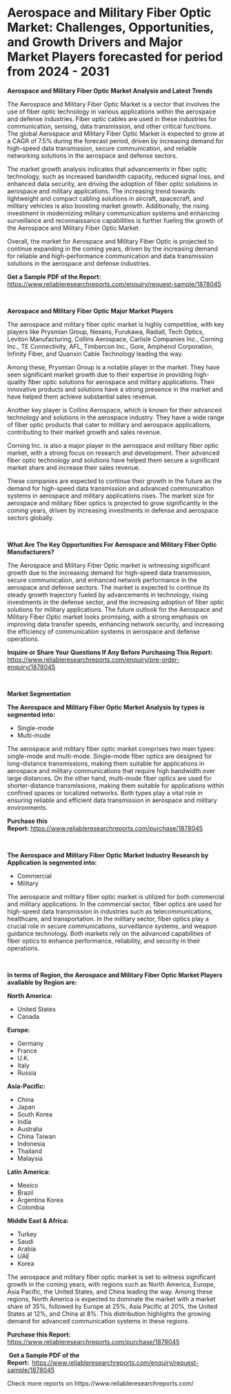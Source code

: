 <p><h1>Aerospace and Military Fiber Optic Market: Challenges, Opportunities, and Growth Drivers and Major Market Players forecasted for period from 2024 - 2031</h1></p><p><strong>Aerospace and Military Fiber Optic Market Analysis and Latest Trends</strong></p>
<p><p>The Aerospace and Military Fiber Optic Market is a sector that involves the use of fiber optic technology in various applications within the aerospace and defense industries. Fiber optic cables are used in these industries for communication, sensing, data transmission, and other critical functions. The global Aerospace and Military Fiber Optic Market is expected to grow at a CAGR of 7.5% during the forecast period, driven by increasing demand for high-speed data transmission, secure communication, and reliable networking solutions in the aerospace and defense sectors.</p><p>The market growth analysis indicates that advancements in fiber optic technology, such as increased bandwidth capacity, reduced signal loss, and enhanced data security, are driving the adoption of fiber optic solutions in aerospace and military applications. The increasing trend towards lightweight and compact cabling solutions in aircraft, spacecraft, and military vehicles is also boosting market growth. Additionally, the rising investment in modernizing military communication systems and enhancing surveillance and reconnaissance capabilities is further fueling the growth of the Aerospace and Military Fiber Optic Market.</p><p>Overall, the market for Aerospace and Military Fiber Optic is projected to continue expanding in the coming years, driven by the increasing demand for reliable and high-performance communication and data transmission solutions in the aerospace and defense industries.</p></p>
<p><strong>Get a Sample PDF of the Report:&nbsp;</strong> <a href="https://www.reliableresearchreports.com/enquiry/request-sample/1878045">https://www.reliableresearchreports.com/enquiry/request-sample/1878045</a></p>
<p>&nbsp;</p>
<p><strong>Aerospace and Military Fiber Optic Major Market Players</strong></p>
<p><p>The aerospace and military fiber optic market is highly competitive, with key players like Prysmian Group, Nexans, Furukawa, Radiall, Tech Optics, Leviton Manufacturing, Collins Aerospace, Carlisle Companies Inc., Corning Inc., TE Connectivity, AFL, Timbercon Inc., Gore, Amphenol Corporation, Infinity Fiber, and Quanxin Cable Technology leading the way.</p><p>Among these, Prysmian Group is a notable player in the market. They have seen significant market growth due to their expertise in providing high-quality fiber optic solutions for aerospace and military applications. Their innovative products and solutions have a strong presence in the market and have helped them achieve substantial sales revenue.</p><p>Another key player is Collins Aerospace, which is known for their advanced technology and solutions in the aerospace industry. They have a wide range of fiber optic products that cater to military and aerospace applications, contributing to their market growth and sales revenue.</p><p>Corning Inc. is also a major player in the aerospace and military fiber optic market, with a strong focus on research and development. Their advanced fiber optic technology and solutions have helped them secure a significant market share and increase their sales revenue.</p><p>These companies are expected to continue their growth in the future as the demand for high-speed data transmission and advanced communication systems in aerospace and military applications rises. The market size for aerospace and military fiber optics is projected to grow significantly in the coming years, driven by increasing investments in defense and aerospace sectors globally.</p></p>
<p>&nbsp;</p>
<p><strong>What Are The Key Opportunities For Aerospace and Military Fiber Optic Manufacturers?</strong></p>
<p><p>The Aerospace and Military Fiber Optic market is witnessing significant growth due to the increasing demand for high-speed data transmission, secure communication, and enhanced network performance in the aerospace and defense sectors. The market is expected to continue its steady growth trajectory fueled by advancements in technology, rising investments in the defense sector, and the increasing adoption of fiber optic solutions for military applications. The future outlook for the Aerospace and Military Fiber Optic market looks promising, with a strong emphasis on improving data transfer speeds, enhancing network security, and increasing the efficiency of communication systems in aerospace and defense operations.</p></p>
<p><strong>Inquire or Share Your Questions If Any Before Purchasing This Report:</strong> <a href="https://www.reliableresearchreports.com/enquiry/pre-order-enquiry/1878045">https://www.reliableresearchreports.com/enquiry/pre-order-enquiry/1878045</a></p>
<p>&nbsp;</p>
<p><strong>Market Segmentation</strong></p>
<p><strong>The Aerospace and Military Fiber Optic Market Analysis by types is segmented into:</strong></p>
<p><ul><li>Single-mode</li><li>Multi-mode</li></ul></p>
<p><p>The aerospace and military fiber optic market comprises two main types: single-mode and multi-mode. Single-mode fiber optics are designed for long-distance transmissions, making them suitable for applications in aerospace and military communications that require high bandwidth over large distances. On the other hand, multi-mode fiber optics are used for shorter-distance transmissions, making them suitable for applications within confined spaces or localized networks. Both types play a vital role in ensuring reliable and efficient data transmission in aerospace and military environments.</p></p>
<p><strong>Purchase this Report:&nbsp;</strong><a href="https://www.reliableresearchreports.com/purchase/1878045">https://www.reliableresearchreports.com/purchase/1878045</a></p>
<p>&nbsp;</p>
<p><strong>The Aerospace and Military Fiber Optic Market Industry Research by Application is segmented into:</strong></p>
<p><ul><li>Commercial</li><li>Military</li></ul></p>
<p><p>The aerospace and military fiber optic market is utilized for both commercial and military applications. In the commercial sector, fiber optics are used for high-speed data transmission in industries such as telecommunications, healthcare, and transportation. In the military sector, fiber optics play a crucial role in secure communications, surveillance systems, and weapon guidance technology. Both markets rely on the advanced capabilities of fiber optics to enhance performance, reliability, and security in their operations.</p></p>
<p>&nbsp;</p>
<p><strong>In terms of Region, the Aerospace and Military Fiber Optic Market Players available by Region are:</strong></p>
<p>
    <p> <strong> North America: </strong>
        <ul>
            <li>United States</li>
            <li>Canada</li>
        </ul>
        </p> 
    <p> <strong> Europe: </strong>
        <ul>
            <li>Germany</li>
            <li>France</li>
            <li>U.K.</li>
            <li>Italy</li>
            <li>Russia</li>
        </ul>
        </p> 
    <p> <strong> Asia-Pacific: </strong>
        <ul>
            <li>China</li>
            <li>Japan</li>
            <li>South Korea</li>
            <li>India</li>
            <li>Australia</li>
            <li>China Taiwan</li>
            <li>Indonesia</li>
            <li>Thailand</li>
            <li>Malaysia</li>
        </ul>
        </p> 
    <p> <strong> Latin America: </strong>
        <ul>
            <li>Mexico</li>
            <li>Brazil</li>
            <li>Argentina Korea</li>
            <li>Colombia</li>
        </ul>
        </p> 
    <p> <strong> Middle East & Africa: </strong>
        <ul>
            <li>Turkey</li>
            <li>Saudi</li>
            <li>Arabia</li>
            <li>UAE</li>
            <li>Korea</li>
        </ul>
    </p>
    </p>
<p><p>The aerospace and military fiber optic market is set to witness significant growth in the coming years, with regions such as North America, Europe, Asia Pacific, the United States, and China leading the way. Among these regions, North America is expected to dominate the market with a market share of 35%, followed by Europe at 25%, Asia Pacific at 20%, the United States at 12%, and China at 8%. This distribution highlights the growing demand for advanced communication systems in these regions.</p></p>
<p><strong>Purchase this Report: </strong><a href="https://www.reliableresearchreports.com/purchase/1878045">https://www.reliableresearchreports.com/purchase/1878045</a></p>
<p>&nbsp;<strong>Get a Sample PDF of the Report:&nbsp;&nbsp;</strong><a href="https://www.reliableresearchreports.com/enquiry/request-sample/1878045">https://www.reliableresearchreports.com/enquiry/request-sample/1878045</a></p>
<p><strong></strong></p>
<p>Check more reports on https://www.reliableresearchreports.com/</p>